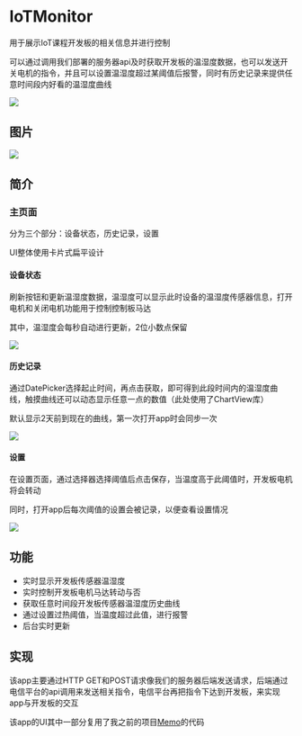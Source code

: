 # IoTMonitor

用于展示IoT课程开发板的相关信息并进行控制

可以通过调用我们部署的服务器api及时获取开发板的温湿度数据，也可以发送开关电机的指令，并且可以设置温湿度超过某阈值后报警，同时有历史记录来提供任意时间段内好看的温湿度曲线

![](http://pic.mcatk.com/soto-pictures/2021-12/IoTMonitor展示gif.gif)

## 图片

![](https://tva1.sinaimg.cn/large/008i3skNly1gwuux5q5zhj30v90u0wgv.jpg)

## 简介

### 主页面

分为三个部分：设备状态，历史记录，设置

UI整体使用卡片式扁平设计

#### 设备状态

刷新按钮和更新温湿度数据，温湿度可以显示此时设备的温湿度传感器信息，打开电机和关闭电机功能用于控制控制板马达

其中，温湿度会每秒自动进行更新，2位小数点保留

![](https://tva1.sinaimg.cn/large/008i3skNly1gwuv4m8stbj30zu0u0gmq.jpg)

#### 历史记录

通过DatePicker选择起止时间，再点击获取，即可得到此段时间内的温湿度曲线，触摸曲线还可以动态显示任意一点的数值（此处使用了ChartView库）

默认显示2天前到现在的曲线，第一次打开app时会同步一次

![](https://tva1.sinaimg.cn/large/008i3skNly1gwuv6rhzk8j310g0u0jsq.jpg)

#### 设置

在设置页面，通过选择器选择阈值后点击保存，当温度高于此阈值时，开发板电机将会转动

同时，打开app后每次阈值的设置会被记录，以便查看设置情况

![](https://tva1.sinaimg.cn/large/008i3skNly1gwuvd7193mj30zu0u0752.jpg)

## 功能

- 实时显示开发板传感器温湿度
- 实时控制开发板电机马达转动与否
- 获取任意时间段开发板传感器温湿度历史曲线
- 通过设置过热阈值，当温度超过此值，进行报警
- 后台实时更新

## 实现

该app主要通过HTTP GET和POST请求像我们的服务器后端发送请求，后端通过电信平台的api调用来发送相关指令，电信平台再把指令下达到开发板，来实现app与开发板的交互

该app的UI其中一部分复用了我之前的项目[Memo](https://github.com/acsoto/Memo)的代码
